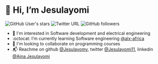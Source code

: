 # 👋 Hi, I’m Jesulayomi
![GitHub User's stars](https://img.shields.io/github/stars/Jesulayomy?style=social)	![Twitter URL](https://img.shields.io/twitter/url?style=social&url=https%3A%2F%2Ftwitter.com%2FJesulayomi11)
![GitHub followers](https://img.shields.io/github/followers/Jesulayomy?style=social)



- :eyes: I'm interested in Software development  and electrical engineering
- :octocat: I’m currently learning Software engineering [@alx-africa](https://www.alxafrica.com)
- :revolving_hearts: I'm looking to collaborate on programming courses
- :mailbox_with_mail: Reachme on github [@Jesulayomy](https://github.com/Jesulayomy), twitter [@Jesulayomi11](https://twitter.com/Jesulayomi11), linkedin [@Aina Jesulayomi](https://www.linkedin.com/in/jesulayomi-aina-27389524a/)

<!---
Jesulayomy/Jesulayomy is a ✨ special ✨ repository because its `README.md` (this file) appears on your GitHub profile.
You can click the Preview link to take a look at your changes.
--->
